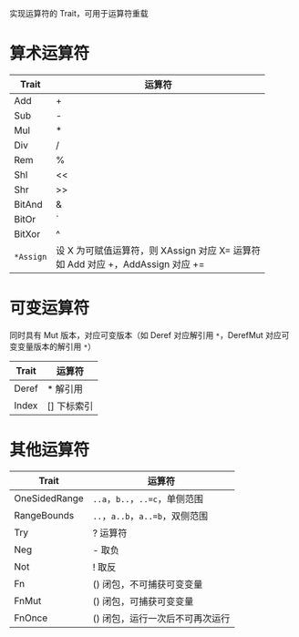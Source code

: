 实现运算符的 Trait，可用于运算符重载
# 算术运算符

| Trait     | 运算符                                                                   |
| --------- | --------------------------------------------------------------------- |
| Add       | ​+​                                                                   |
| Sub       | ​-​                                                                   |
| Mul       | ​*​                                                                   |
| Div       | ​/​                                                                   |
| Rem       | ​%​                                                                   |
| Shl       | ​<<​                                                                  |
| Shr       | ​>>​                                                                  |
| BitAnd    | ​&​                                                                   |
| BitOr     | ​`​                                                                   |
| BitXor    | ​^​                                                                   |
| `*Assign` | 设 X 为可赋值运算符，则 XAssign​ 对应 X=​ 运算符  <br>如 Add​ 对应 +​，AddAssign​ 对应 +=​ |
# 可变运算符

同时具有 Mut​ 版本，对应可变版本（如 Deref​ 对应解引用 `*` ​，DerefMut​ 对应可变变量版本的解引用 `*​`）

| Trait | 运算符       |
| ----- | --------- |
| Deref | ​*​ 解引用   |
| Index | ​[]​ 下标索引 |
# 其他运算符

| Trait         | 运算符                          |
| ------------- | ---------------------------- |
| OneSidedRange | ​`..a`​，`b..`​，`..=c`​，单侧范围  |
| RangeBounds   | ​`..​`，`a..b`​，`a..=b`​，双侧范围 |
| Try           | ​?​ 运算符                      |
| Neg           | ​-​ 取负                       |
| Not           | ​!​ 取反                       |
| Fn            | ​()​ 闭包，不可捕获可变变量             |
| FnMut         | ​()​ 闭包，可捕获可变变量              |
| FnOnce        | ​()​ 闭包，运行一次后不可再次运行          |
